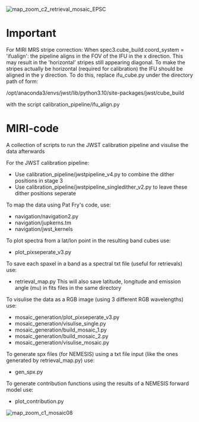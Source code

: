 ![map_zoom_c2_retrieval_mosaic_EPSC](https://user-images.githubusercontent.com/93939955/199546122-ad248436-b5b6-4249-bf34-2bec04f699e8.png)

# Important

For MIRI MRS stripe correction: When spec3.cube_build.coord_system = 'ifualign': the pipeline aligns in the FOV of the IFU in the x direction. This may result in the 'horizontal' stripes still appearing diagonal. To make the stripes actually be horizontal (required for calibration) the IFU should be aligned in the y direction. To do this, replace ifu_cube.py under the directory path of form:

/opt/anaconda3/envs/jwst/lib/python3.10/site-packages/jwst/cube_build

with the script calibration_pipeline/ifu_align.py

# MIRI-code
A collection of scripts to run the JWST calibration pipeline and visulise the data afterwards


For the JWST calibration pipeline:
  - Use calibration_pipeline/jwstpipeline_v4.py to combine the dither positions in stage 3
  - Use calibration_pipeline/jwstpipeline_singledither_v2.py to leave these dither positions seperate


To map the data using Pat Fry's code, use:
  - navigation/navigation2.py
  - navigation/jupkerns.tm
  - navigation/jwst_kernels


To plot spectra from a lat/lon point in the resulting band cubes use:
  - plot_pixseperate_v3.py


To save each spaxel in a band as a spectral txt file (useful for retrievals) use:
  - retrieval_map.py
This will also save latitude, longitude and emission angle (mu) in fits files in the same directory


To visulise the data as a RGB image (using 3 different RGB wavelengths) use:
  - mosaic_generation/plot_pixseperate_v3.py
  - mosaic_generation/visulise_single.py
  - mosaic_generation/build_mosaic_1.py
  - mosaic_generation/build_mosaic_2.py
  - mosaic_generation/visulise_mosaic.py


To generate spx files (for NEMESIS) using a txt file input (like the ones generated by retrieval_map.py) use:
  - gen_spx.py


To generate contribution functions using the results of a NEMESIS forward model use:
  - plot_contribution.py


![map_zoom_c1_mosaic08](https://user-images.githubusercontent.com/93939955/199546409-93baee96-3da8-49c4-b30d-ec1f49ef909a.png)
